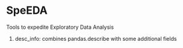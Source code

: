 # SpeEDA
Tools to expedite Exploratory Data Analysis
1) desc_info: combines pandas.describe with some additional fields
